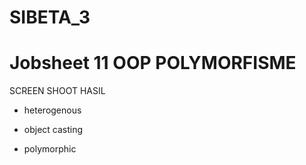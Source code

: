 # SIBETA_3

# Jobsheet 11 OOP POLYMORFISME

SCREEN SHOOT HASIL

- heterogenous

- object casting

- polymorphic
